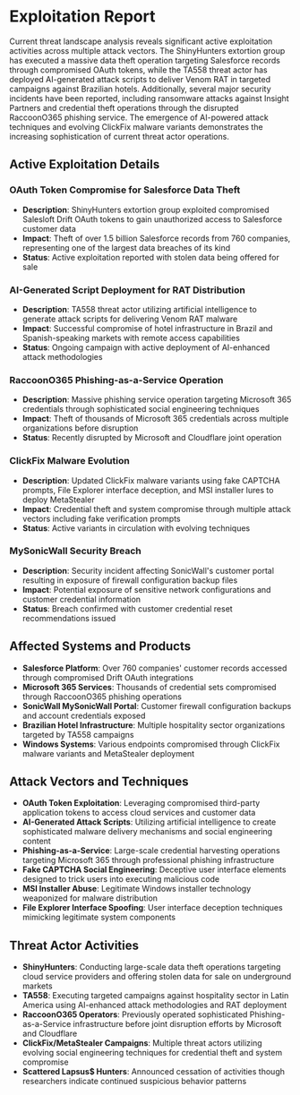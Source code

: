 # Exploitation Report

Current threat landscape analysis reveals significant active exploitation activities across multiple attack vectors. The ShinyHunters extortion group has executed a massive data theft operation targeting Salesforce records through compromised OAuth tokens, while the TA558 threat actor has deployed AI-generated attack scripts to deliver Venom RAT in targeted campaigns against Brazilian hotels. Additionally, several major security incidents have been reported, including ransomware attacks against Insight Partners and credential theft operations through the disrupted RaccoonO365 phishing service. The emergence of AI-powered attack techniques and evolving ClickFix malware variants demonstrates the increasing sophistication of current threat actor operations.

## Active Exploitation Details

### OAuth Token Compromise for Salesforce Data Theft
- **Description**: ShinyHunters extortion group exploited compromised Salesloft Drift OAuth tokens to gain unauthorized access to Salesforce customer data
- **Impact**: Theft of over 1.5 billion Salesforce records from 760 companies, representing one of the largest data breaches of its kind
- **Status**: Active exploitation reported with stolen data being offered for sale

### AI-Generated Script Deployment for RAT Distribution
- **Description**: TA558 threat actor utilizing artificial intelligence to generate attack scripts for delivering Venom RAT malware
- **Impact**: Successful compromise of hotel infrastructure in Brazil and Spanish-speaking markets with remote access capabilities
- **Status**: Ongoing campaign with active deployment of AI-enhanced attack methodologies

### RaccoonO365 Phishing-as-a-Service Operation
- **Description**: Massive phishing service operation targeting Microsoft 365 credentials through sophisticated social engineering techniques
- **Impact**: Theft of thousands of Microsoft 365 credentials across multiple organizations before disruption
- **Status**: Recently disrupted by Microsoft and Cloudflare joint operation

### ClickFix Malware Evolution
- **Description**: Updated ClickFix malware variants using fake CAPTCHA prompts, File Explorer interface deception, and MSI installer lures to deploy MetaStealer
- **Impact**: Credential theft and system compromise through multiple attack vectors including fake verification prompts
- **Status**: Active variants in circulation with evolving techniques

### MySonicWall Security Breach
- **Description**: Security incident affecting SonicWall's customer portal resulting in exposure of firewall configuration backup files
- **Impact**: Potential exposure of sensitive network configurations and customer credential information
- **Status**: Breach confirmed with customer credential reset recommendations issued

## Affected Systems and Products

- **Salesforce Platform**: Over 760 companies' customer records accessed through compromised Drift OAuth integrations
- **Microsoft 365 Services**: Thousands of credential sets compromised through RaccoonO365 phishing operations
- **SonicWall MySonicWall Portal**: Customer firewall configuration backups and account credentials exposed
- **Brazilian Hotel Infrastructure**: Multiple hospitality sector organizations targeted by TA558 campaigns
- **Windows Systems**: Various endpoints compromised through ClickFix malware variants and MetaStealer deployment

## Attack Vectors and Techniques

- **OAuth Token Exploitation**: Leveraging compromised third-party application tokens to access cloud services and customer data
- **AI-Generated Attack Scripts**: Utilizing artificial intelligence to create sophisticated malware delivery mechanisms and social engineering content
- **Phishing-as-a-Service**: Large-scale credential harvesting operations targeting Microsoft 365 through professional phishing infrastructure
- **Fake CAPTCHA Social Engineering**: Deceptive user interface elements designed to trick users into executing malicious code
- **MSI Installer Abuse**: Legitimate Windows installer technology weaponized for malware distribution
- **File Explorer Interface Spoofing**: User interface deception techniques mimicking legitimate system components

## Threat Actor Activities

- **ShinyHunters**: Conducting large-scale data theft operations targeting cloud service providers and offering stolen data for sale on underground markets
- **TA558**: Executing targeted campaigns against hospitality sector in Latin America using AI-enhanced attack methodologies and RAT deployment
- **RaccoonO365 Operators**: Previously operated sophisticated Phishing-as-a-Service infrastructure before joint disruption efforts by Microsoft and Cloudflare
- **ClickFix/MetaStealer Campaigns**: Multiple threat actors utilizing evolving social engineering techniques for credential theft and system compromise
- **Scattered Lapsus$ Hunters**: Announced cessation of activities though researchers indicate continued suspicious behavior patterns